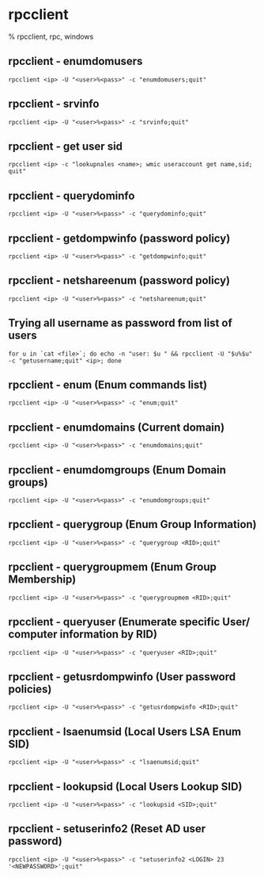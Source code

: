 # rpcclient

% rpcclient, rpc, windows

## rpcclient - enumdomusers
```
rpcclient <ip> -U "<user>%<pass>" -c "enumdomusers;quit"
```

## rpcclient - srvinfo
```
rpcclient <ip> -U "<user>%<pass>" -c "srvinfo;quit"
```

## rpcclient - get user sid
```
rpcclient <ip> -c "lookupnales <name>; wmic useraccount get name,sid; quit"
```

## rpcclient - querydominfo
```
rpcclient <ip> -U "<user>%<pass>" -c "querydominfo;quit"
```

## rpcclient - getdompwinfo  (password policy)
```
rpcclient <ip> -U "<user>%<pass>" -c "getdompwinfo;quit"
```

## rpcclient - netshareenum  (password policy)
```
rpcclient <ip> -U "<user>%<pass>" -c "netshareenum;quit"
```

## Trying all username as password from list of users
```
for u in `cat <file>`; do echo -n "user: $u " && rpcclient -U "$u%$u" -c "getusername;quit" <ip>; done
```

## rpcclient - enum (Enum commands list)
```
rpcclient <ip> -U "<user>%<pass>" -c "enum;quit"
```

## rpcclient - enumdomains (Current domain)
```
rpcclient <ip> -U "<user>%<pass>" -c "enumdomains;quit"
```

## rpcclient - enumdomgroups (Enum Domain groups)
```
rpcclient <ip> -U "<user>%<pass>" -c "enumdomgroups;quit"
```

## rpcclient - querygroup (Enum Group Information)
```
rpcclient <ip> -U "<user>%<pass>" -c "querygroup <RID>;quit"
```

## rpcclient - querygroupmem (Enum Group Membership)
```
rpcclient <ip> -U "<user>%<pass>" -c "querygroupmem <RID>;quit"
```

## rpcclient - queryuser (Enumerate specific User/ computer information by RID)
```
rpcclient <ip> -U "<user>%<pass>" -c "queryuser <RID>;quit"
```

## rpcclient - getusrdompwinfo (User password policies)
```
rpcclient <ip> -U "<user>%<pass>" -c "getusrdompwinfo <RID>;quit"
```

## rpcclient - lsaenumsid (Local Users LSA Enum SID)
```
rpcclient <ip> -U "<user>%<pass>" -c "lsaenumsid;quit"
```

## rpcclient - lookupsid (Local Users Lookup SID)
```
rpcclient <ip> -U "<user>%<pass>" -c "lookupsid <SID>;quit"
```

## rpcclient - setuserinfo2 (Reset AD user password)
```
rpcclient <ip> -U "<user>%<pass>" -c "setuserinfo2 <LOGIN> 23 '<NEWPASSWORD>';quit"
```

